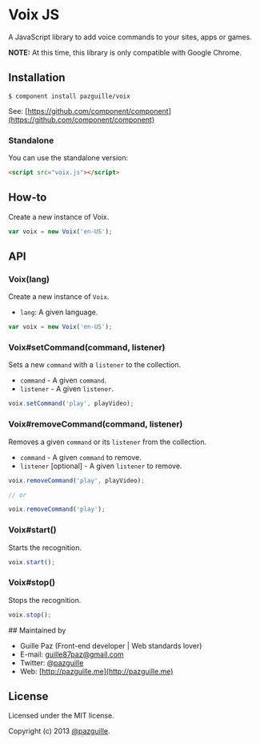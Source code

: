 # Voix JS

A JavaScript library to add voice commands to your sites, apps or games.

**NOTE:** At this time, this library is only compatible with Google Chrome.

## Installation

    $ component install pazguille/voix

See: [https://github.com/component/component](https://github.com/component/component)

### Standalone
You can use the standalone version:
```html
<script src="voix.js"></script>
```

## How-to
Create a new instance of Voix.
```js
var voix = new Voix('en-US');
```

## API
### Voix(lang)
Create a new instance of `Voix`.
- `lang`: A given language.

```js
var voix = new Voix('en-US');
```

### Voix#setCommand(command, listener)
Sets a new `command` with a `listener` to the collection.
- `command` - A given `command`.
- `listener` - A given `listener`.

```js
voix.setCommand('play', playVideo);
```

### Voix#removeCommand(command, listener)
Removes a given `command` or its `listener` from the collection.
- `command` - A given `command` to remove.
- `listener` [optional] - A given `listener` to remove.

```js
voix.removeCommand('play', playVideo);

// or

voix.removeCommand('play');
```

### Voix#start()
Starts the recognition.

```js
voix.start();
```

### Voix#stop()
Stops the recognition.

```js
voix.stop();
```

## Maintained by
- Guille Paz (Front-end developer | Web standards lover)
- E-mail: [guille87paz@gmail.com](mailto:guille87paz@gmail.com)
- Twitter: [@pazguille](http://twitter.com/pazguille)
- Web: [http://pazguille.me](http://pazguille.me)

## License
Licensed under the MIT license.

Copyright (c) 2013 [@pazguille](http://twitter.com/pazguille).
